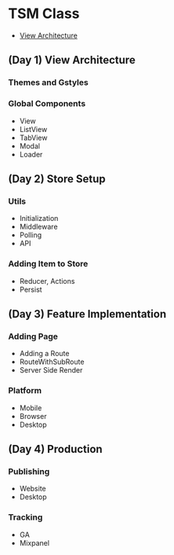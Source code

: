 # TSM Class

- [View Architecture](#day-1-view-architecture)

## (Day 1) View Architecture
### Themes and Gstyles
### Global Components
  - View
  - ListView
  - TabView 
  - Modal
  - Loader

## (Day 2) Store Setup
### Utils
  - Initialization
  - Middleware
  - Polling
  - API
### Adding Item to Store
  - Reducer, Actions
  - Persist

## (Day 3) Feature Implementation
### Adding Page 
  - Adding a Route
  - RouteWithSubRoute
  - Server Side Render  
### Platform
  - Mobile
  - Browser
  - Desktop

## (Day 4) Production
### Publishing
  - Website
  - Desktop
### Tracking
  - GA
  - Mixpanel

